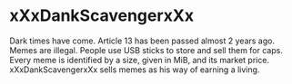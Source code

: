 # xXxDankScavengerxXx
Dark times have come. Article 13 has been passed almost 2 years ago. Memes are illegal. People use USB sticks to store and sell them for caps. Every meme is identified by a size, given in MiB, and its market price. xXxDankScavengerxXx sells memes as his way of earning a living.
